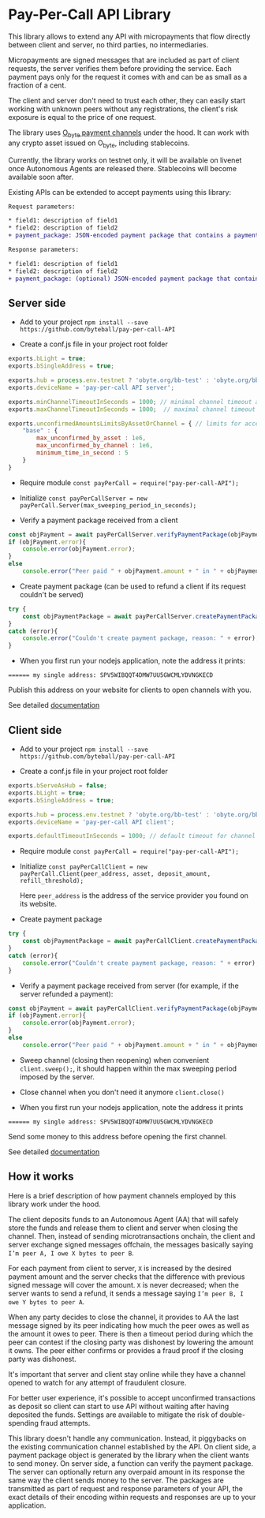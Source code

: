 # Pay-Per-Call API Library

This library allows to extend any API with micropayments that flow directly between client and server, no third parties, no intermediaries.

Micropayments are signed messages that are included as part of client requests, the server verifies them before providing the service.  Each payment pays only for the request it comes with and can be as small as a fraction of a cent.

The client and server don't need to trust each other, they can easily start working with unknown peers without any registrations, the client's risk exposure is equal to the price of one request.

The library uses [O<sub>byte</sub> payment channels](https://github.com/Papabyte/aa-channels-lib/) under the hood. It can work with any crypto asset issued on O<sub>byte</sub>, including stablecoins.

Currently, the library works on testnet only, it will be available on livenet once Autonomous Agents are released there. Stablecoins will become available soon after.

Existing APIs can be extended to accept payments using this library:
```diff
Request parameters:

* field1: description of field1
* field2: description of field2
+ payment_package: JSON-encoded payment package that contains a payment for this request

Response parameters:

* field1: description of field1
* field2: description of field2
+ payment_package: (optional) JSON-encoded payment package that contains a refund in case the request was not processed
```

## Server side

* Add to your project `npm install --save https://github.com/byteball/pay-per-call-API`

* Create a conf.js file in your project root folder

```javascript
exports.bLight = true;
exports.bSingleAddress = true;

exports.hub = process.env.testnet ? 'obyte.org/bb-test' : 'obyte.org/bb';
exports.deviceName = 'pay-per-call API server';

exports.minChannelTimeoutInSeconds = 1000; // minimal channel timeout acceptable
exports.maxChannelTimeoutInSeconds = 1000;  // maximal channel timeout acceptable

exports.unconfirmedAmountsLimitsByAssetOrChannel = { // limits for accepting payments backed by unconfirmed deposit from peer
	"base" : {
		max_unconfirmed_by_asset : 1e6,
		max_unconfirmed_by_channel : 1e6,
		minimum_time_in_second : 5
	}
}
```

* Require module `const payPerCall = require("pay-per-call-API");`

* Initialize `const payPerCallServer = new payPerCall.Server(max_sweeping_period_in_seconds);`

* Verify a payment package received from a client

```javascript
const objPayment = await payPerCallServer.verifyPaymentPackage(objPaymentPackage);
if (objPayment.error){
	console.error(objPayment.error);
}
else
	console.error("Peer paid " + objPayment.amount + " in " + objPayment.asset + " using channel " + objPayment.aa_address);
```


* Create payment package (can be used to refund a client if its request couldn't be served)
```javascript
try {
	const objPaymentPackage = await payPerCallServer.createPaymentPackage(amount, aa_address);
}
catch (error){
	console.error("Couldn't create payment package, reason: " + error);
}
```
* When you first run your nodejs application, note the address it prints:
```
====== my single address: SPV5WIBQQT4DMW7UU5GWCMLYDVNGKECD
```
Publish this address on your website for clients to open channels with you.

See detailed [documentation](examples/server/README.md)

## Client side

* Add to your project `npm install --save https://github.com/byteball/pay-per-call-API`

* Create a conf.js file in your project root folder
```javascript
exports.bServeAsHub = false;
exports.bLight = true;
exports.bSingleAddress = true;

exports.hub = process.env.testnet ? 'obyte.org/bb-test' : 'obyte.org/bb';
exports.deviceName = 'pay-per-call API client';

exports.defaultTimeoutInSeconds = 1000; // default timeout for channel creation
```

* Require module `const payPerCall = require("pay-per-call-API");`

* Initialize `const payPerCallClient = new payPerCall.Client(peer_address, asset, deposit_amount, refill_threshold);`

	Here `peer_address` is the address of the service provider you found on its website.

* Create payment package
```javascript
try {
	const objPaymentPackage = await payPerCallClient.createPaymentPackage(amount);
}
catch (error){
	console.error("Couldn't create payment package, reason: " + error);
}
```

* Verify a payment package received from server (for example, if the server refunded a payment):

```javascript
const objPayment = await payPerCallClient.verifyPaymentPackage(objPaymentPackage);
if (objPayment.error){
	console.error(objPayment.error);
}
else
	console.error("Peer paid " + objPayment.amount + " in " + objPayment.asset + " using channel " + objPayment.aa_address);
```

* Sweep channel (closing then reopening) when convenient `client.sweep();`, it should happen within the max sweeping period imposed by the server.

* Close channel when you don't need it anymore `client.close()`

* When you first run your nodejs application, note the address it prints
```
====== my single address: SPV5WIBQQT4DMW7UU5GWCMLYDVNGKECD
```
Send some money to this address before opening the first channel.

See detailed [documentation](examples/client/README.md)


## How it works

Here is a brief description of how payment channels employed by this library work under the hood.

The client deposits funds to an Autonomous Agent (AA) that will safely store the funds and release them to client and server when closing the channel. Then, instead of sending microtransactions onchain, the client and server exchange signed messages offchain, the messages basically saying `I’m peer A, I owe X bytes to peer B`.

For each payment from client to server, `X` is increased by the desired payment amount and the server checks that the difference with previous signed message will cover the amount. `X` is never decreased; when the server wants to send a refund, it sends a message saying `I’m peer B, I owe Y bytes to peer A`.

When any party decides to close the channel, it provides to AA the last message signed by its peer indicating how much the peer owes as well as the amount it owes to peer. There is then a timeout period during which the peer can contest if the closing party was dishonest by lowering the amount it owns. The peer either confirms or provides a fraud proof if the closing party was dishonest.

It's important that server and client stay online while they have a channel opened to watch for any attempt of fraudulent closure.

For better user experience, it's possible to accept unconfirmed transactions as deposit so client can start to use API without waiting after having deposited the funds. Settings are available to mitigate the risk of double-spending fraud attempts.

This library doesn't handle any communication. Instead, it piggybacks on the existing communication channel established by the API. On client side, a payment package object is generated by the library when the client wants to send money. On server side, a function can verify the payment package. The server can optionally return any overpaid amount in its response the same way the client sends money to the server. The packages are transmitted as part of request and response parameters of your API, the exact details of their encoding within requests and responses are up to your application.
